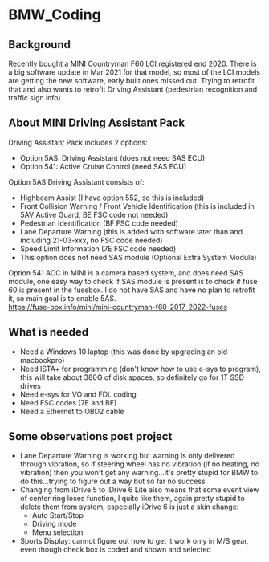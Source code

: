 # BMW_Coding
## Background
Recently bought a MINI Countryman F60 LCI registered end 2020. There is a big software update in Mar 2021 for that model, so most of the LCI models are getting the new software, early built ones missed out. Trying to retrofit that and also wants to retrofit Driving Assistant (pedestrian recognition and traffic sign info)

## About MINI Driving Assistant Pack
Driving Assistant Pack includes 2 options:
- Option 5AS: Driving Assistant (does not need SAS ECU)
- Option 541: Active Cruise Control (need SAS ECU)

Option 5AS Driving Assistant consists of:
- Highbeam Assist (I have option 552, so this is included)
- Front Collision Warning / Front Vehicle Identification (this is included in 5AV Active Guard, BE FSC code not needed)
- Pedestrian Identification (BF FSC code needed)
- Lane Departure Warning (this is added with software later than and including 21-03-xxx, no FSC code needed)
- Speed Limit Information (7E FSC code needed)
- This option does not need SAS module (Optional Extra System Module)

Option 541 ACC in MINI is a camera based system, and does need SAS module, one easy way to check if SAS module is present is to check if fuse 60 is present in the fusebox. I do not have SAS and have no plan to retrofit it, so main goal is to enable 5AS.  
https://fuse-box.info/mini/mini-countryman-f60-2017-2022-fuses

## What is needed
- Need a Windows 10 laptop (this was done by upgrading an old macbookpro)
- Need ISTA+ for programming (don't know how to use e-sys to program), this will take about 380G of disk spaces, so definitely go for 1T SSD drives
- Need e-sys for VO and FDL coding
- Need FSC codes (7E and BF)
- Need a Ethernet to OBD2 cable

## Some observations post project
- Lane Departure Warning is working but warning is only delivered through vibration, so if steering wheel has no vibration (if no heating, no vibration) then you won't get any warning...it's pretty stupid for BMW to do this...trying to figure out a way but so far no success
- Changing from iDrive 5 to iDrive 6 Lite also means that some event view of center ring loses function, I quite like them, again pretty stupid to delete them from system, especially iDrive 6 is just a skin change:
  - Auto Start/Stop
  - Driving mode
  - Menu selection
- Sports Display: cannot figure out how to get it work only in M/S gear, even though check box is coded and shown and selected
